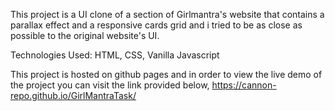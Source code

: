 This project is a UI clone of a section of Girlmantra's website that contains a parallax effect and a responsive cards grid and i tried to be as close as possible to the original website's UI.

Technologies Used: HTML, CSS, Vanilla Javascript

This project is hosted on github pages and in order to view the live demo of the project you can visit the link provided below,
https://cannon-repo.github.io/GirlMantraTask/